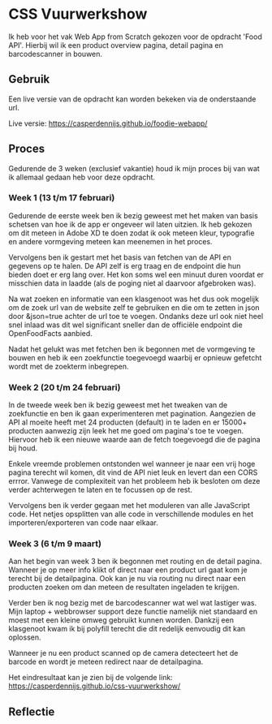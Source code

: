 # CSS Vuurwerkshow

Ik heb voor het vak Web App from Scratch gekozen voor de opdracht 'Food API'. Hierbij wil ik een product overview pagina, detail pagina en barcodescanner in bouwen.

## Gebruik
Een live versie van de opdracht kan worden bekeken via de onderstaande url.

Live versie: https://casperdennijs.github.io/foodie-webapp/

## Proces
Gedurende de 3 weken (exclusief vakantie) houd ik mijn proces bij van wat ik allemaal gedaan heb voor deze opdracht.

### Week 1 (13 t/m 17 februari)
Gedurende de eerste week ben ik bezig geweest met het maken van basis schetsen van hoe ik de app er ongeveer wil laten uitzien. Ik heb gekozen om dit meteen in Adobe XD te doen zodat ik ook meteen kleur, typografie en andere vormgeving meteen kan meenemen in het proces.

Vervolgens ben ik gestart met het basis van fetchen van de API en gegevens op te halen. De API zelf is erg traag en de endpoint die hun bieden doet er erg lang over. Het kon soms wel een minuut duren voordat er misschien data in laadde (als de poging niet al daarvoor afgebroken was).

Na wat zoeken en informatie van een klasgenoot was het dus ook mogelijk om de zoek url van de website zelf te gebruiken en die om te zetten in json door &json=true achter de url toe te voegen. Ondanks deze url ook niet heel snel inlaad was dit wel significant sneller dan de officiële endpoint die OpenFoodFacts aanbied.

Nadat het gelukt was met fetchen ben ik begonnen met de vormgeving te bouwen en heb ik een zoekfunctie toegevoegd waarbij er opnieuw gefetcht wordt met de zoekterm inbegrepen.

### Week 2 (20 t/m 24 februari)
In de tweede week ben ik bezig geweest met het tweaken van de zoekfunctie en ben ik gaan experimenteren met pagination. Aangezien de API al moeite heeft met 24 producten (default) in te laden en er 15000+ producten aanwezig zijn leek het me goed om pagina's toe te voegen. Hiervoor heb ik een nieuwe waarde aan de fetch toegevoegd die de pagina bij houd. 

Enkele vreemde problemen ontstonden wel wanneer je naar een vrij hoge pagina terecht wil komen, dit vind de API niet leuk en levert dan een CORS errror. Vanwege de complexiteit van het probleem heb ik besloten om deze verder achterwegen te laten en te focussen op de rest.

Vervolgens ben ik verder gegaan met het moduleren van alle JavaScript code. Het netjes opsplitten van alle code in verschillende modules en het importeren/exporteren van code naar elkaar.

### Week 3 (6 t/m 9 maart)
Aan het begin van week 3 ben ik begonnen met routing en de detail pagina. Wanneer je op meer info klikt of direct naar een product url gaat kom je terecht bij de detailpagina. Ook kan je nu via routing nu direct naar een producten zoeken om dan meteen de resultaten ingeladen te krijgen.

Verder ben ik nog bezig met de barcodescanner wat wel wat lastiger was. Mijn laptop + webbrowser support deze functie namelijk niet standaard en moest met een kleine omweg gebruikt kunnen worden. Dankzij een klasgenoot kwam ik bij polyfill terecht die dit redelijk eenvoudig dit kan oplossen.

Wanneer je nu een product scanned op de camera detecteert het de barcode en wordt je meteen redirect naar de detailpagina.

Het eindresultaat kan je zien bij de volgende link: https://casperdennijs.github.io/css-vuurwerkshow/

## Reflectie
<invullen>
